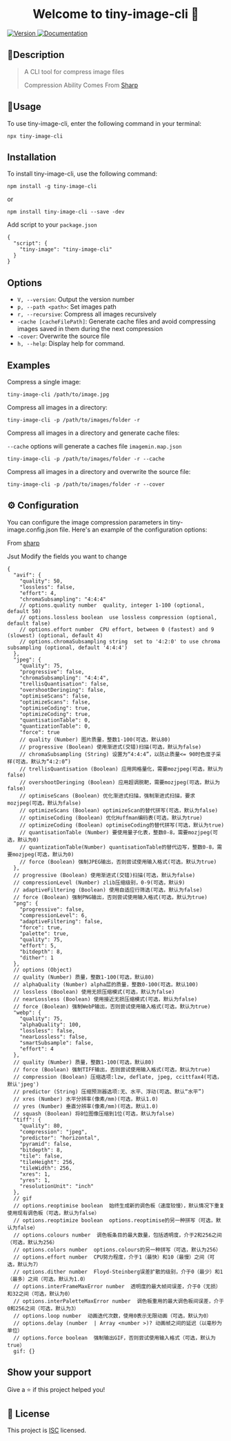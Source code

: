 <h1 align="center">Welcome to tiny-image-cli 👋</h1>
<p>
  <a href="https://www.npmjs.com/package/tiny-image-cli" target="_blank">
    <img alt="Version" src="https://img.shields.io/npm/v/tiny-image-cli.svg">
  </a>
  <a href="https://github.com/AI-Finance-FE/tiny-image#readme" target="_blank">
    <img alt="Documentation" src="https://img.shields.io/badge/documentation-yes-brightgreen.svg" />
  </a>
</p>

## 📖Description
>
> A CLI tool for compress image files
> 
> Compression Ability Comes From [Sharp](https://sharp.pixelplumbing.com)

## 🚀Usage

To use tiny-image-cli, enter the following command in your terminal:

```
npx tiny-image-cli
```

## Installation

To install tiny-image-cli, use the following command:

```
npm install -g tiny-image-cli
```

or

```
npm install tiny-image-cli --save -dev
```

Add script to your ```package.json```

```
{
  "script": {
    "tiny-image": "tiny-image-cli"
  }
}
```

## Options

- `V, --version`: Output the version number
- `p, --path <path>`: Set images path
- `r, --recursive`: Compress all images recursively
- `-cache [cacheFilePath]`: Generate cache files and avoid compressing images saved in them during the next compression
- `-cover`: Overwrite the source file
- `h, --help`: Display help for command.

## Examples

Compress a single image:

```
tiny-image-cli /path/to/image.jpg

```

Compress all images in a directory:

```
tiny-image-cli -p /path/to/images/folder -r

```

Compress all images in a directory and generate cache files:

```--cache``` options will generate a caches file ```imagemin.map.json```

```
tiny-image-cli -p /path/to/images/folder -r --cache

```

Compress all images in a directory and overwrite the source file:

```
tiny-image-cli -p /path/to/images/folder -r --cover

```

## ⚙️ Configuration

You can configure the image compression parameters in tiny-image.config.json file. Here's an example of the configuration options:

From [sharp](https://sharp.pixelplumbing.com/api-output)

Jsut Modify the fields you want to change

```
{
  "avif": {
    "quality": 50,
    "lossless": false,
    "effort": 4,
    "chromaSubsampling": "4:4:4"
    // options.quality number  quality, integer 1-100 (optional, default 50)
    // options.lossless boolean  use lossless compression (optional, default false)
    // options.effort number  CPU effort, between 0 (fastest) and 9 (slowest) (optional, default 4)
    // options.chromaSubsampling string  set to '4:2:0' to use chroma subsampling (optional, default '4:4:4')
  },
  "jpeg": {
    "quality": 75,
    "progressive": false,
    "chromaSubsampling": "4:4:4",
    "trellisQuantisation": false,
    "overshootDeringing": false,
    "optimiseScans": false,
    "optimizeScans": false,
    "optimiseCoding": true,
    "optimizeCoding": true,
    "quantisationTable": 0,
    "quantizationTable": 0,
    "force": true
    // quality (Number) 图片质量，整数1-100(可选，默认80)
    // progressive (Boolean) 使用渐进式(交错)扫描(可选，默认为false)
    // chromaSubsampling (String) 设置为“4:4:4”，以防止质量<= 90时色度子采样(可选，默认为“4:2:0”)
    // trellisQuantisation (Boolean) 应用网格量化，需要mozjpeg(可选，默认为false)
    // overshootDeringing (Boolean) 应用超调脱靶，需要mozjpeg(可选，默认为false)
    // optimiseScans (Boolean) 优化渐进式扫描，强制渐进式扫描，要求mozjpeg(可选，默认为false)
    // optimizeScans (Boolean) optimizeScan的替代拼写(可选，默认为false)
    // optimiseCoding (Boolean) 优化Huffman编码表(可选，默认为true)
    // optimizeCoding (Boolean) optimiseCoding的替代拼写(可选，默认为true)
    // quantisationTable (Number) 要使用量子化表，整数0-8，需要mozjpeg(可选，默认为0)
    // quantizationTable(Number) quantisationTable的替代边写，整数0-8，需要mozjpeg(可选，默认为0)
    // force (Boolean) 强制JPEG输出，否则尝试使用输入格式(可选，默认为true)
  },
  // progressive (Boolean) 使用渐进式(交错)扫描(可选，默认为false)
  // compressionLevel (Number) zlib压缩级别，0-9(可选，默认9)
  // adaptiveFiltering (Boolean) 使用自适应行筛选(可选，默认为false)
  // force (Boolean) 强制PNG输出，否则尝试使用输入格式(可选，默认为true)
  "png": {
    "progressive": false,
    "compressionLevel": 6,
    "adaptiveFiltering": false,
    "force": true,
    "palette": true,
    "quality": 75,
    "effort": 5,
    "bitdepth": 8,
    "dither": 1
  },
  // options (Object)
  // quality (Number) 质量，整数1-100(可选，默认80)
  // alphaQuality (Number) alpha层的质量，整数0-100(可选，默认100)
  // lossless (Boolean) 使用无损压缩模式(可选，默认为false)
  // nearLossless (Boolean) 使用接近无损压缩模式(可选，默认为false)
  // force (Boolean) 强制WebP输出，否则尝试使用输入格式(可选，默认为true)
  "webp": {
    "quality": 75,
    "alphaQuality": 100,
    "lossless": false,
    "nearLossless": false,
    "smartSubsample": false,
    "effort": 4
  },
  // quality (Number) 质量，整数1-100(可选，默认80)
  // force (Boolean) 强制TIFF输出，否则尝试使用输入格式(可选，默认为true)
  // compression (Boolean) 压缩选项:lzw, deflate, jpeg, ccittfax4(可选，默认'jpeg')
  // predictor (String) 压缩预测器选项:无、水平、浮动(可选、默认“水平”)
  // xres (Number) 水平分辨率(像素/mm)(可选，默认1.0)
  // yres (Number) 垂直分辨率(像素/mm)(可选，默认1.0)
  // squash (Boolean) 将8位图像压缩到1位(可选，默认为false)
  "tiff": {
    "quality": 80,
    "compression": "jpeg",
    "predictor": "horizontal",
    "pyramid": false,
    "bitdepth": 8,
    "tile": false,
    "tileHeight": 256,
    "tileWidth": 256,
    "xres": 1,
    "yres": 1,
    "resolutionUnit": "inch"
  },
  // gif
  // options.reoptimise boolean  始终生成新的调色板（速度较慢），默认情况下重复使用现有调色板（可选，默认为false）
  // options.reoptimize boolean  options.reoptimise的另一种拼写（可选，默认为false）
  // options.colours number  调色板条目的最大数量，包括透明度，介于2和256之间（可选，默认为256）
  // options.colors number  options.colours的另一种拼写（可选，默认为256）
  // options.effort number  CPU努力程度，介于1（最快）和10（最慢）之间（可选，默认为7）
  // options.dither number  Floyd-Steinberg误差扩散的级别，介于0（最少）和1（最多）之间（可选，默认为1.0）
  // options.interFrameMaxError number  透明度的最大帧间误差，介于0（无损）和32之间（可选，默认为0）
  // options.interPaletteMaxError number  调色板重用的最大调色板间误差，介于0和256之间（可选，默认为3）
  // options.loop number  动画迭代次数，使用0表示无限动画（可选，默认为0）
  // options.delay (number  | Array <number >)? 动画帧之间的延迟（以毫秒为单位）
  // options.force boolean  强制输出GIF，否则尝试使用输入格式（可选，默认为true）
  gif: {}

```

## Show your support

Give a ⭐️ if this project helped you!

## 📝 License

This project is [ISC](https://github.com/AI-Finance-FE/tiny-image/blob/master/LICENSE) licensed.
